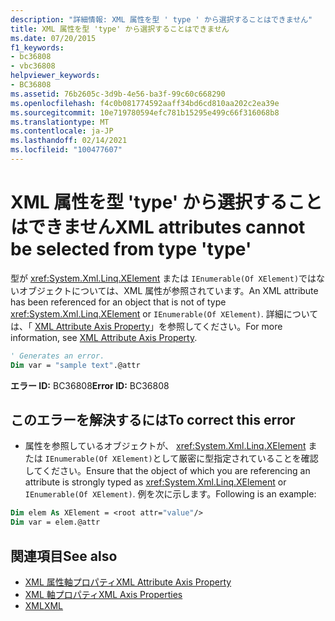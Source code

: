 ```yaml
---
description: "詳細情報: XML 属性を型 ' type ' から選択することはできません"
title: XML 属性を型 'type' から選択することはできません
ms.date: 07/20/2015
f1_keywords:
- bc36808
- vbc36808
helpviewer_keywords:
- BC36808
ms.assetid: 76b2605c-3d9b-4e56-ba3f-99c60c668290
ms.openlocfilehash: f4c0b081774592aaff34bd6cd810aa202c2ea39e
ms.sourcegitcommit: 10e719780594efc781b15295e499c66f316068b8
ms.translationtype: MT
ms.contentlocale: ja-JP
ms.lasthandoff: 02/14/2021
ms.locfileid: "100477607"
---
```

# <a name="xml-attributes-cannot-be-selected-from-type-type"></a><span data-ttu-id="3dc53-103">XML 属性を型 'type' から選択することはできません</span><span class="sxs-lookup"><span data-stu-id="3dc53-103">XML attributes cannot be selected from type 'type'</span></span>

<span data-ttu-id="3dc53-104">型が <xref:System.Xml.Linq.XElement> または `IEnumerable(Of XElement)`ではないオブジェクトについては、XML 属性が参照されています。</span><span class="sxs-lookup"><span data-stu-id="3dc53-104">An XML attribute has been referenced for an object that is not of type <xref:System.Xml.Linq.XElement> or `IEnumerable(Of XElement)`.</span></span> <span data-ttu-id="3dc53-105">詳細については、「 [XML Attribute Axis Property](../language-reference/xml-axis/xml-attribute-axis-property.md)」を参照してください。</span><span class="sxs-lookup"><span data-stu-id="3dc53-105">For more information, see [XML Attribute Axis Property](../language-reference/xml-axis/xml-attribute-axis-property.md).</span></span>  
  
```vb  
' Generates an error.  
Dim var = "sample text".@attr  
```  
  
 <span data-ttu-id="3dc53-106">**エラー ID:** BC36808</span><span class="sxs-lookup"><span data-stu-id="3dc53-106">**Error ID:** BC36808</span></span>  
  
## <a name="to-correct-this-error"></a><span data-ttu-id="3dc53-107">このエラーを解決するには</span><span class="sxs-lookup"><span data-stu-id="3dc53-107">To correct this error</span></span>  
  
- <span data-ttu-id="3dc53-108">属性を参照しているオブジェクトが、 <xref:System.Xml.Linq.XElement> または `IEnumerable(Of XElement)`として厳密に型指定されていることを確認してください。</span><span class="sxs-lookup"><span data-stu-id="3dc53-108">Ensure that the object of which you are referencing an attribute is strongly typed as <xref:System.Xml.Linq.XElement> or `IEnumerable(Of XElement)`.</span></span> <span data-ttu-id="3dc53-109">例を次に示します。</span><span class="sxs-lookup"><span data-stu-id="3dc53-109">Following is an example:</span></span>  
  
```vb  
Dim elem As XElement = <root attr="value"/>  
Dim var = elem.@attr  
```  
  
## <a name="see-also"></a><span data-ttu-id="3dc53-110">関連項目</span><span class="sxs-lookup"><span data-stu-id="3dc53-110">See also</span></span>

- [<span data-ttu-id="3dc53-111">XML 属性軸プロパティ</span><span class="sxs-lookup"><span data-stu-id="3dc53-111">XML Attribute Axis Property</span></span>](../language-reference/xml-axis/xml-attribute-axis-property.md)
- [<span data-ttu-id="3dc53-112">XML 軸プロパティ</span><span class="sxs-lookup"><span data-stu-id="3dc53-112">XML Axis Properties</span></span>](../language-reference/xml-axis/index.md)
- [<span data-ttu-id="3dc53-113">XML</span><span class="sxs-lookup"><span data-stu-id="3dc53-113">XML</span></span>](../programming-guide/language-features/xml/index.md)
